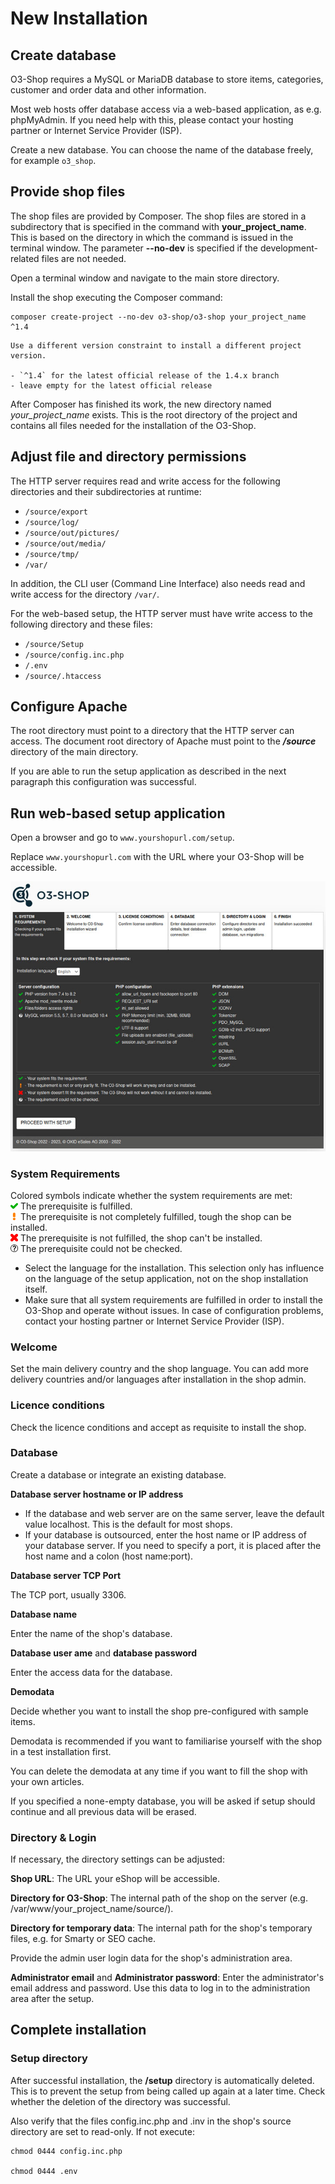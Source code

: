 # New Installation

## Create database

O3-Shop requires a MySQL or MariaDB database to store items, categories, customer and order data and other information.

Most web hosts offer database access via a web-based application, as e.g. phpMyAdmin. If you need help with this, please contact your hosting partner or Internet Service Provider (ISP).

Create a new database. You can choose the name of the database freely, for example `o3_shop`.

## Provide shop files

The shop files are provided by Composer. The shop files are stored in a subdirectory that is specified in the command with **your_project_name**. This is based on the directory in which the command is issued in the terminal window. The parameter **--no-dev** is specified if the development-related files are not needed.

Open a terminal window and navigate to the main store directory.

Install the shop executing the Composer command:

```
composer create-project --no-dev o3-shop/o3-shop your_project_name ^1.4
```

```{note}
Use a different version constraint to install a different project version.

- `^1.4` for the latest official release of the 1.4.x branch
- leave empty for the latest official release
```

After Composer has finished its work, the new directory named *your_project_name* exists. This is the root directory of the project and contains all files needed for the installation of the O3-Shop.

## Adjust file and directory permissions

The HTTP server requires read and write access for the following directories and their subdirectories at runtime:

- `/source/export`
- `/source/log/`
- `/source/out/pictures/`
- `/source/out/media/`
- `/source/tmp/`
- `/var/`

In addition, the CLI user (Command Line Interface) also needs read and write access for the directory `/var/`.

For the web-based setup, the HTTP server must have write access to the following directory and these files:

- `/source/Setup`
- `/source/config.inc.php`
- `/.env`
- `/source/.htaccess`

## Configure Apache

The root directory must point to a directory that the HTTP server can access. The document root directory of Apache must point to the ***/source*** directory of the main directory.

If you are able to run the setup application as described in the next paragraph this configuration was successful.

## Run web-based setup application

Open a browser and go to `www.yourshopurl.com/setup`.

Replace `www.yourshopurl.com` with the URL where your O3-Shop will be accessible.

![O3-Shop Setup](../../assets/setup_1.jpg)

### System Requirements

Colored symbols indicate whether the system requirements are met:<br>
![](../../assets/install_pass.png) The prerequisite is fulfilled.<br>
![](../../assets/install_pmin.png) The prerequisite is not completely fulfilled, tough the shop can be installed.<br>
![](../../assets/install_fail.png) The prerequisite is not fulfilled, the shop can't be installed.<br>
![](../../assets/install_null.png) The prerequisite could not be checked.

- Select the language for the installation. This selection only has influence on the language of the setup application, not on the shop installation itself.
- Make sure that all system requirements are fulfilled in order to install the O3-Shop and operate without issues. In case of configuration problems, contact your hosting partner or Internet Service Provider (ISP).

### Welcome

Set the main delivery country and the shop language. You can add more delivery countries and/or languages after installation in the shop admin.

### Licence conditions

Check the licence conditions and accept as requisite to install the shop.

### Database

Create a database or integrate an existing database.

**Database server hostname or IP address**

- If the database and web server are on the same server, leave the default value localhost. This is the default for most shops.
- If your database is outsourced, enter the host name or IP address of your database server. If you need to specify a port, it is placed after the host name and a colon (host name:port).

**Database server TCP Port**

The TCP port, usually 3306.

**Database name**

Enter the name of the shop's database.

**Database user ame** and **database password**

Enter the access data for the database.

**Demodata**

Decide whether you want to install the shop pre-configured with sample items.

Demodata is recommended if you want to familiarise yourself with the shop in a test installation first.

You can delete the demodata at any time if you want to fill the shop with your own articles.

If you specified a none-empty database, you will be asked if setup should continue and all previous data will be erased.

### Directory & Login

If necessary, the directory settings can be adjusted:

**Shop URL**:
The URL your eShop will be accessible.

**Directory for O3-Shop**:
The internal path of the shop on the server (e.g. /var/www/your_project_name/source/).

**Directory for temporary data**:
The internal path for the shop's temporary files, e.g. for Smarty or SEO cache.


Provide the admin user login data for the shop's administration area.

**Administrator email** and **Administrator password**:
Enter the administrator's email address and password. Use this data to log in to the administration area after the setup.

## Complete installation

### Setup directory

After successful installation, the **/setup** directory is automatically deleted. This is to prevent the setup from being called up again at a later time. Check whether the deletion of the directory was successful.

Also verify that the files config.inc.php and .inv in the shop's source directory are set to read-only. If not execute:

```{note}
chmod 0444 config.inc.php

chmod 0444 .env
```


